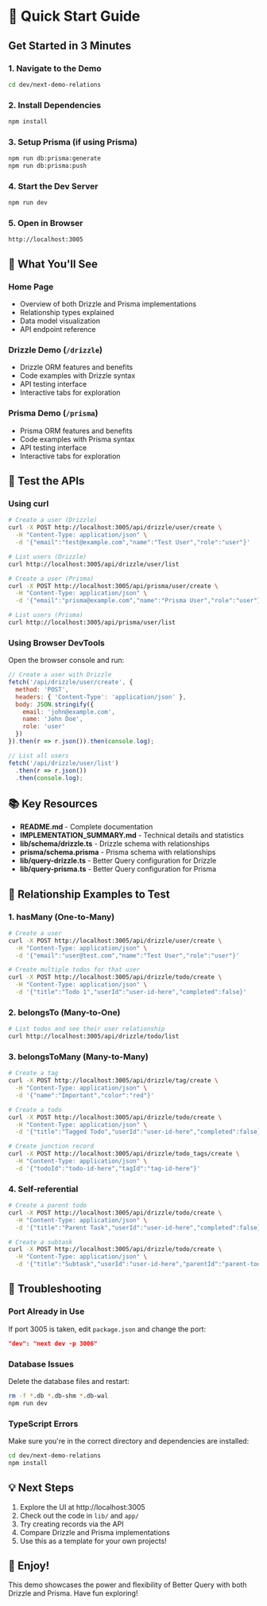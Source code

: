 # 🚀 Quick Start Guide

## Get Started in 3 Minutes

### 1. Navigate to the Demo
```bash
cd dev/next-demo-relations
```

### 2. Install Dependencies
```bash
npm install
```

### 3. Setup Prisma (if using Prisma)
```bash
npm run db:prisma:generate
npm run db:prisma:push
```

### 4. Start the Dev Server
```bash
npm run dev
```

### 5. Open in Browser
```
http://localhost:3005
```

## 📖 What You'll See

### Home Page
- Overview of both Drizzle and Prisma implementations
- Relationship types explained
- Data model visualization
- API endpoint reference

### Drizzle Demo (`/drizzle`)
- Drizzle ORM features and benefits
- Code examples with Drizzle syntax
- API testing interface
- Interactive tabs for exploration

### Prisma Demo (`/prisma`)
- Prisma ORM features and benefits
- Code examples with Prisma syntax
- API testing interface
- Interactive tabs for exploration

## 🧪 Test the APIs

### Using curl

```bash
# Create a user (Drizzle)
curl -X POST http://localhost:3005/api/drizzle/user/create \
  -H "Content-Type: application/json" \
  -d '{"email":"test@example.com","name":"Test User","role":"user"}'

# List users (Drizzle)
curl http://localhost:3005/api/drizzle/user/list

# Create a user (Prisma)
curl -X POST http://localhost:3005/api/prisma/user/create \
  -H "Content-Type: application/json" \
  -d '{"email":"prisma@example.com","name":"Prisma User","role":"user"}'

# List users (Prisma)
curl http://localhost:3005/api/prisma/user/list
```

### Using Browser DevTools

Open the browser console and run:

```javascript
// Create a user with Drizzle
fetch('/api/drizzle/user/create', {
  method: 'POST',
  headers: { 'Content-Type': 'application/json' },
  body: JSON.stringify({
    email: 'john@example.com',
    name: 'John Doe',
    role: 'user'
  })
}).then(r => r.json()).then(console.log);

// List all users
fetch('/api/drizzle/user/list')
  .then(r => r.json())
  .then(console.log);
```

## 📚 Key Resources

- **README.md** - Complete documentation
- **IMPLEMENTATION_SUMMARY.md** - Technical details and statistics
- **lib/schema/drizzle.ts** - Drizzle schema with relationships
- **prisma/schema.prisma** - Prisma schema with relationships
- **lib/query-drizzle.ts** - Better Query configuration for Drizzle
- **lib/query-prisma.ts** - Better Query configuration for Prisma

## 🎯 Relationship Examples to Test

### 1. hasMany (One-to-Many)
```bash
# Create a user
curl -X POST http://localhost:3005/api/drizzle/user/create \
  -H "Content-Type: application/json" \
  -d '{"email":"user@test.com","name":"Test User","role":"user"}'

# Create multiple todos for that user
curl -X POST http://localhost:3005/api/drizzle/todo/create \
  -H "Content-Type: application/json" \
  -d '{"title":"Todo 1","userId":"user-id-here","completed":false}'
```

### 2. belongsTo (Many-to-One)
```bash
# List todos and see their user relationship
curl http://localhost:3005/api/drizzle/todo/list
```

### 3. belongsToMany (Many-to-Many)
```bash
# Create a tag
curl -X POST http://localhost:3005/api/drizzle/tag/create \
  -H "Content-Type: application/json" \
  -d '{"name":"Important","color":"red"}'

# Create a todo
curl -X POST http://localhost:3005/api/drizzle/todo/create \
  -H "Content-Type: application/json" \
  -d '{"title":"Tagged Todo","userId":"user-id-here","completed":false}'

# Create junction record
curl -X POST http://localhost:3005/api/drizzle/todo_tags/create \
  -H "Content-Type: application/json" \
  -d '{"todoId":"todo-id-here","tagId":"tag-id-here"}'
```

### 4. Self-referential
```bash
# Create a parent todo
curl -X POST http://localhost:3005/api/drizzle/todo/create \
  -H "Content-Type: application/json" \
  -d '{"title":"Parent Task","userId":"user-id-here","completed":false}'

# Create a subtask
curl -X POST http://localhost:3005/api/drizzle/todo/create \
  -H "Content-Type: application/json" \
  -d '{"title":"Subtask","userId":"user-id-here","parentId":"parent-todo-id","completed":false}'
```

## 🐛 Troubleshooting

### Port Already in Use
If port 3005 is taken, edit `package.json` and change the port:
```json
"dev": "next dev -p 3006"
```

### Database Issues
Delete the database files and restart:
```bash
rm -f *.db *.db-shm *.db-wal
npm run dev
```

### TypeScript Errors
Make sure you're in the correct directory and dependencies are installed:
```bash
cd dev/next-demo-relations
npm install
```

## 💡 Next Steps

1. Explore the UI at http://localhost:3005
2. Check out the code in `lib/` and `app/`
3. Try creating records via the API
4. Compare Drizzle and Prisma implementations
5. Use this as a template for your own projects!

## 🎉 Enjoy!

This demo showcases the power and flexibility of Better Query with both Drizzle and Prisma. Have fun exploring!
